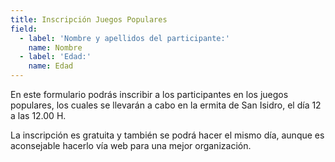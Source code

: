 ```yaml
---
title: Inscripción Juegos Populares
field:
  - label: 'Nombre y apellidos del participante:'
    name: Nombre
  - label: 'Edad:'
    name: Edad
---
```


En este formulario podrás inscribir a los participantes en los juegos populares, los cuales se llevarán a cabo en la ermita de San Isidro, el día 12 a las 12.00 H.

La inscripción es gratuita y también se podrá hacer el mismo día, aunque es aconsejable hacerlo vía web para una mejor organización.
